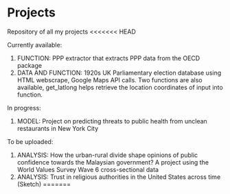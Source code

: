 # Projects
Repository of all my projects
<<<<<<< HEAD

Currently available:
1. FUNCTION: PPP extractor that extracts PPP data from the OECD package
2. DATA AND FUNCTION: 1920s UK Parliamentary election database using HTML webscrape, Google Maps API calls. Two functions are also available, get_latlong helps retrieve the location coordinates of input into function. 

In progress:
1. MODEL: Project on predicting threats to public health from unclean restaurants in New York City 

To be uploaded:
1. ANALYSIS: How the urban-rural divide shape opinions of public confidence towards the Malaysian government? A project using the World Values Survey Wave 6 cross-sectional data 
2. ANALYSIS: Trust in religious authorities in the United States across time (Sketch) 
=======

